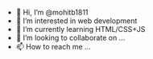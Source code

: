 - 👋 Hi, I’m @mohitb1811
- 👀 I’m interested in web development
- 🌱 I’m currently learning HTML/CSS+JS
- 💞️ I’m looking to collaborate on ...
- 📫 How to reach me ...

<!---
mohitb1811/mohitb1811 is a ✨ special ✨ repository because its `README.md` (this file) appears on your GitHub profile.
You can click the Preview link to take a look at your changes.
--->

